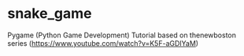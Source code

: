 # snake_game

Pygame (Python Game Development) Tutorial based on thenewboston series (https://www.youtube.com/watch?v=K5F-aGDIYaM)

